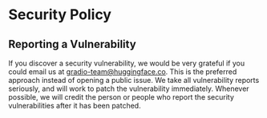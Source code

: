 # Security Policy

## Reporting a Vulnerability

If you discover a security vulnerability, we would be very grateful if you could email us at gradio-team@huggingface.co. This is the preferred approach instead of opening a public issue. We take all vulnerability reports seriously, and will work to patch the vulnerability immediately. Whenever possible, we will credit the person or people who report the security vulnerabilities after it has been patched.

